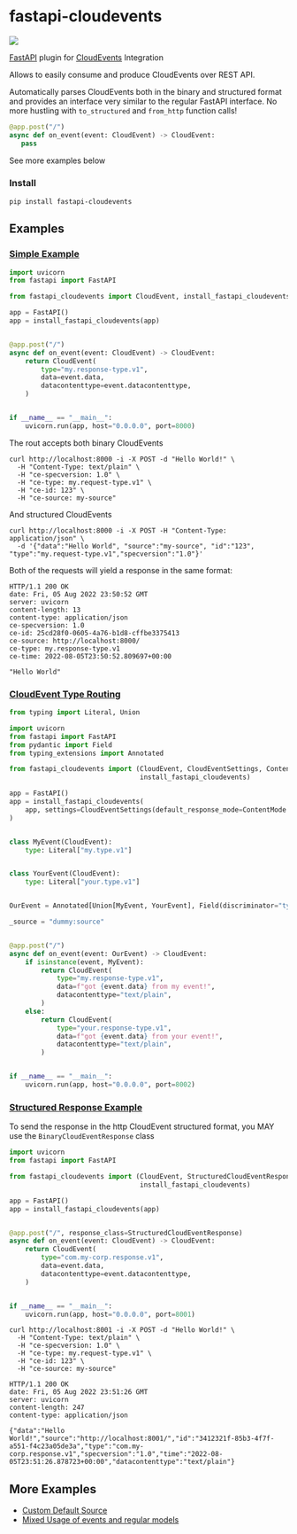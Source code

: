 # fastapi-cloudevents
[![](https://img.shields.io/badge/coverage-100%25-brightgreen)](https://github.com/sasha-tkachev/fastapi-cloudevents/blob/main/tests/test_docs.py#L35)

[FastAPI](https://fastapi.tiangolo.com/) plugin for [CloudEvents](https://cloudevents.io/) Integration

Allows to easily consume and produce CloudEvents over REST API. 

Automatically parses CloudEvents both in the binary and structured format and
provides an interface very similar to the regular FastAPI interface. No more
hustling with `to_structured` and `from_http` function calls!

 ```python
@app.post("/")
async def on_event(event: CloudEvent) -> CloudEvent:
    pass
```
See more examples below

### Install
```shell script
pip install fastapi-cloudevents
```
   
## Examples

### [Simple Example](examples/simple_server)
```python
import uvicorn
from fastapi import FastAPI

from fastapi_cloudevents import CloudEvent, install_fastapi_cloudevents

app = FastAPI()
app = install_fastapi_cloudevents(app)


@app.post("/")
async def on_event(event: CloudEvent) -> CloudEvent:
    return CloudEvent(
        type="my.response-type.v1",
        data=event.data,
        datacontenttype=event.datacontenttype,
    )


if __name__ == "__main__":
    uvicorn.run(app, host="0.0.0.0", port=8000)
```

The rout accepts both binary CloudEvents
```shell script
curl http://localhost:8000 -i -X POST -d "Hello World!" \
  -H "Content-Type: text/plain" \
  -H "ce-specversion: 1.0" \
  -H "ce-type: my.request-type.v1" \
  -H "ce-id: 123" \
  -H "ce-source: my-source"
```

And structured CloudEvents 
```shell script
curl http://localhost:8000 -i -X POST -H "Content-Type: application/json" \
  -d '{"data":"Hello World", "source":"my-source", "id":"123", "type":"my.request-type.v1","specversion":"1.0"}'
```
Both of the requests will yield a response in the same format:
```text
HTTP/1.1 200 OK
date: Fri, 05 Aug 2022 23:50:52 GMT
server: uvicorn
content-length: 13
content-type: application/json
ce-specversion: 1.0
ce-id: 25cd28f0-0605-4a76-b1d8-cffbe3375413
ce-source: http://localhost:8000/
ce-type: my.response-type.v1
ce-time: 2022-08-05T23:50:52.809697+00:00

"Hello World"
```

### [CloudEvent Type Routing](examples/type_routing)
```python
from typing import Literal, Union

import uvicorn
from fastapi import FastAPI
from pydantic import Field
from typing_extensions import Annotated

from fastapi_cloudevents import (CloudEvent, CloudEventSettings, ContentMode,
                                 install_fastapi_cloudevents)

app = FastAPI()
app = install_fastapi_cloudevents(
    app, settings=CloudEventSettings(default_response_mode=ContentMode.structured)
)


class MyEvent(CloudEvent):
    type: Literal["my.type.v1"]


class YourEvent(CloudEvent):
    type: Literal["your.type.v1"]


OurEvent = Annotated[Union[MyEvent, YourEvent], Field(discriminator="type")]

_source = "dummy:source"


@app.post("/")
async def on_event(event: OurEvent) -> CloudEvent:
    if isinstance(event, MyEvent):
        return CloudEvent(
            type="my.response-type.v1",
            data=f"got {event.data} from my event!",
            datacontenttype="text/plain",
        )
    else:
        return CloudEvent(
            type="your.response-type.v1",
            data=f"got {event.data} from your event!",
            datacontenttype="text/plain",
        )


if __name__ == "__main__":
    uvicorn.run(app, host="0.0.0.0", port=8002)
```

### [Structured Response Example](examples/structured_response_server)
To send the response in the http CloudEvent structured format, you MAY use the
 `BinaryCloudEventResponse` class
 
```python
import uvicorn
from fastapi import FastAPI

from fastapi_cloudevents import (CloudEvent, StructuredCloudEventResponse,
                                 install_fastapi_cloudevents)

app = FastAPI()
app = install_fastapi_cloudevents(app)


@app.post("/", response_class=StructuredCloudEventResponse)
async def on_event(event: CloudEvent) -> CloudEvent:
    return CloudEvent(
        type="com.my-corp.response.v1",
        data=event.data,
        datacontenttype=event.datacontenttype,
    )


if __name__ == "__main__":
    uvicorn.run(app, host="0.0.0.0", port=8001)

``` 
```shell script
curl http://localhost:8001 -i -X POST -d "Hello World!" \
  -H "Content-Type: text/plain" \
  -H "ce-specversion: 1.0" \
  -H "ce-type: my.request-type.v1" \
  -H "ce-id: 123" \
  -H "ce-source: my-source"
```
```text
HTTP/1.1 200 OK
date: Fri, 05 Aug 2022 23:51:26 GMT
server: uvicorn
content-length: 247
content-type: application/json

{"data":"Hello World!","source":"http://localhost:8001/","id":"3412321f-85b3-4f7f-a551-f4c23a05de3a","type":"com.my-corp.response.v1","specversion":"1.0","time":"2022-08-05T23:51:26.878723+00:00","datacontenttype":"text/plain"}
```

## More Examples
* [Custom Default Source](examples/custom_default_source)
* [Mixed Usage of events and regular models](examples/events_and_basemodels_mixed)
